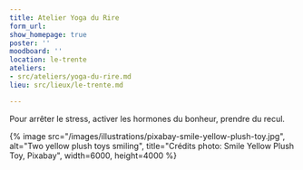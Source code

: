 ```yaml
---
title: Atelier Yoga du Rire
form_url: 
show_homepage: true
poster: ''
moodboard: ''
location: le-trente
ateliers:
- src/ateliers/yoga-du-rire.md
lieu: src/lieux/le-trente.md

---
```

Pour arrêter le stress, activer les hormones du bonheur, prendre du recul.

{% image src="/images/illustrations/pixabay-smile-yellow-plush-toy.jpg", alt="Two yellow plush toys smiling", title="Crédits photo: Smile Yellow Plush Toy, Pixabay", width=6000, height=4000 %}
